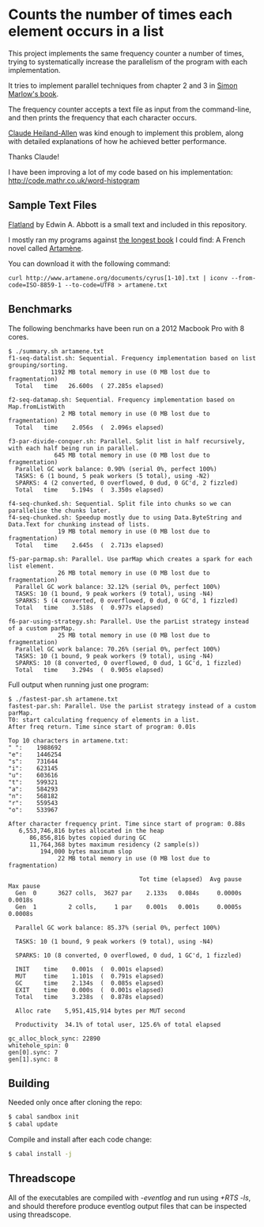 # Counts the number of times each element occurs in a list

This project implements the same frequency counter a number of times,
trying to systematically increase the parallelism of the program with each implementation.

It tries to implement parallel techniques from chapter 2 and 3 in
[Simon Marlow's book](http://chimera.labs.oreilly.com/books/1230000000929/index.html).

The frequency counter accepts a text file as input from the command-line, and then prints the frequency
that each character occurs.

[Claude Heiland-Allen](http://mathr.co.uk/blog/) was kind enough to implement this problem,
along with detailed explanations of how he achieved better performance.

Thanks Claude!

I have been improving a lot of my code based on his implementation:
http://code.mathr.co.uk/word-histogram

## Sample Text Files

[Flatland](https://en.wikipedia.org/wiki/Flatland) by Edwin A. Abbott is a small text and included in this repository.

I mostly ran my programs against [the longest book](https://en.wikipedia.org/wiki/List_of_longest_novels) I could find:
A French novel called [Artamène](https://en.wikipedia.org/wiki/Artam%C3%A8ne).

You can download it with the following command:
```
curl http://www.artamene.org/documents/cyrus[1-10].txt | iconv --from-code=ISO-8859-1 --to-code=UTF8 > artamene.txt
```

## Benchmarks

The following benchmarks have been run on a 2012 Macbook Pro with 8 cores.

```
$ ./summary.sh artamene.txt
f1-seq-datalist.sh: Sequential. Frequency implementation based on list grouping/sorting.
            1192 MB total memory in use (0 MB lost due to fragmentation)
  Total   time   26.600s  ( 27.285s elapsed)

f2-seq-datamap.sh: Sequential. Frequency implementation based on Map.fromListWith
               2 MB total memory in use (0 MB lost due to fragmentation)
  Total   time    2.056s  (  2.096s elapsed)

f3-par-divide-conquer.sh: Parallel. Split list in half recursively, with each half being run in parallel.
             645 MB total memory in use (0 MB lost due to fragmentation)
  Parallel GC work balance: 0.90% (serial 0%, perfect 100%)
  TASKS: 6 (1 bound, 5 peak workers (5 total), using -N2)
  SPARKS: 4 (2 converted, 0 overflowed, 0 dud, 0 GC'd, 2 fizzled)
  Total   time    5.194s  (  3.350s elapsed)

f4-seq-chunked.sh: Sequential. Split file into chunks so we can parallelise the chunks later.
f4-seq-chunked.sh: Speedup mostly due to using Data.ByteString and Data.Text for chunking instead of lists.
              19 MB total memory in use (0 MB lost due to fragmentation)
  Total   time    2.645s  (  2.713s elapsed)

f5-par-parmap.sh: Parallel. Use parMap which creates a spark for each list element.
              26 MB total memory in use (0 MB lost due to fragmentation)
  Parallel GC work balance: 32.12% (serial 0%, perfect 100%)
  TASKS: 10 (1 bound, 9 peak workers (9 total), using -N4)
  SPARKS: 5 (4 converted, 0 overflowed, 0 dud, 0 GC'd, 1 fizzled)
  Total   time    3.518s  (  0.977s elapsed)

f6-par-using-strategy.sh: Parallel. Use the parList strategy instead of a custom parMap.
              25 MB total memory in use (0 MB lost due to fragmentation)
  Parallel GC work balance: 70.26% (serial 0%, perfect 100%)
  TASKS: 10 (1 bound, 9 peak workers (9 total), using -N4)
  SPARKS: 10 (8 converted, 0 overflowed, 0 dud, 1 GC'd, 1 fizzled)
  Total   time    3.294s  (  0.905s elapsed)
```

Full output when running just one program:
```
$ ./fastest-par.sh artamene.txt
fastest-par.sh: Parallel. Use the parList strategy instead of a custom parMap.
T0: start calculating frequency of elements in a list.
After freq return. Time since start of program: 0.01s

Top 10 characters in artamene.txt:
" ":	1988692
"e":	1446254
"s":	731644
"i":	623145
"u":	603616
"t":	599321
"a":	584293
"n":	568182
"r":	559543
"o":	533967

After character frequency print. Time since start of program: 0.88s
   6,553,746,816 bytes allocated in the heap
      86,856,816 bytes copied during GC
      11,764,368 bytes maximum residency (2 sample(s))
         194,000 bytes maximum slop
              22 MB total memory in use (0 MB lost due to fragmentation)

                                     Tot time (elapsed)  Avg pause  Max pause
  Gen  0      3627 colls,  3627 par    2.133s   0.084s     0.0000s    0.0018s
  Gen  1         2 colls,     1 par    0.001s   0.001s     0.0005s    0.0008s

  Parallel GC work balance: 85.37% (serial 0%, perfect 100%)

  TASKS: 10 (1 bound, 9 peak workers (9 total), using -N4)

  SPARKS: 10 (8 converted, 0 overflowed, 0 dud, 1 GC'd, 1 fizzled)

  INIT    time    0.001s  (  0.001s elapsed)
  MUT     time    1.101s  (  0.791s elapsed)
  GC      time    2.134s  (  0.085s elapsed)
  EXIT    time    0.000s  (  0.001s elapsed)
  Total   time    3.238s  (  0.878s elapsed)

  Alloc rate    5,951,415,914 bytes per MUT second

  Productivity  34.1% of total user, 125.6% of total elapsed

gc_alloc_block_sync: 22890
whitehole_spin: 0
gen[0].sync: 7
gen[1].sync: 8
```

## Building

Needed only once after cloning the repo:

```bash
$ cabal sandbox init
$ cabal update
```

Compile and install after each code change:

```bash
$ cabal install -j
```

## Threadscope

All of the executables are compiled with *-eventlog* and run using *+RTS -ls*, and should therefore
produce eventlog output files that can be inspected using threadscope.
